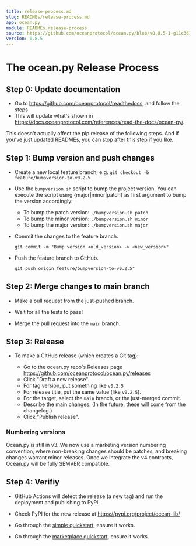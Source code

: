 ```yaml
---
title: release-process.md
slug: READMEs/release-process.md
app: ocean.py
module: READMEs.release-process
source: https://github.com/oceanprotocol/ocean.py/blob/v0.8.5-1-g11c361d/READMEs/release-process.md
version: 0.8.5
---
```

<!--
Copyright 2021 Ocean Protocol Foundation
SPDX-License-Identifier: Apache-2.0
-->

# The ocean.py Release Process

## Step 0: Update documentation

- Go to https://github.com/oceanprotocol/readthedocs, and follow the steps
- This will update what's shown in https://docs.oceanprotocol.com/references/read-the-docs/ocean-py/.

This doesn't actually affect the pip release of the following steps. And if you've just updated READMEs, you can stop after this step if you like.

## Step 1: Bump version and push changes

- Create a new local feature branch, e.g. `git checkout -b feature/bumpversion-to-v0.2.5`

- Use the `bumpversion.sh` script to bump the project version. You can execute the script using {major|minor|patch} as first argument to bump the version accordingly:

  - To bump the patch version: `./bumpversion.sh patch`
  - To bump the minor version: `./bumpversion.sh minor`
  - To bump the major version: `./bumpversion.sh major`

- Commit the changes to the feature branch.

  `git commit -m "Bump version <old_version> -> <new_version>"`

- Push the feature branch to GitHub.

  `git push origin feature/bumpversion-to-v0.2.5"`

## Step 2: Merge changes to main branch

- Make a pull request from the just-pushed branch.

- Wait for all the tests to pass!

- Merge the pull request into the `main` branch.

## Step 3: Release

- To make a GitHub release (which creates a Git tag):

  - Go to the ocean.py repo's Releases page <https://github.com/oceanprotocol/ocean.py/releases>
  - Click "Draft a new release".
  - For tag version, put something like `v0.2.5`
  - For release title, put the same value (like `v0.2.5`).
  - For the target, select the `main` branch, or the just-merged commit.
  - Describe the main changes. (In the future, these will come from the changelog.)
  - Click "Publish release".

### Numbering versions
Ocean.py is still in v3. We now use a marketing version numbering convention, where non-breaking changes should be patches, and breaking changes warrant minor releases.
Once we integrate the v4 contracts, Ocean.py will be fully SEMVER compatible.

## Step 4: Verifiy

- GitHub Actions will detect the release (a new tag) and run the deployment and publishing to PyPi.

- Check PyPI for the new release at <https://pypi.org/project/ocean-lib/>

- Go through the [simple quickstart](datatokens-flow.md), ensure it works.

- Go through the [marketplace quickstart](marketplace-flow.md), ensure it works.
